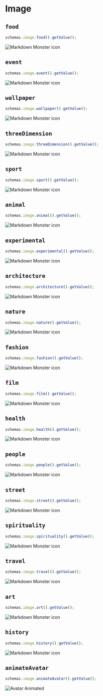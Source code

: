 # Image

## `food`

```js
schemas.image.food().getValue();
```

<div class="markdown-image">
<img src="https://images.unsplash.com/photo-1546069901-ba9599a7e63c?crop=entropy&cs=tinysrgb&fm=jpg&ixid=MnwzNTM2NjZ8MHwxfHNlYXJjaHwxfHxmb29kfGVufDB8fHx8MTY2Njk3MDc3Mg&ixlib=rb-4.0.3&q=80"
alt="Markdown Monster icon"
 />
</div>

## `event`

```js
schemas.image.event().getValue();
```

<div class="markdown-image">
<img src="https://images.unsplash.com/photo-1511795409834-ef04bbd61622?crop=entropy&cs=tinysrgb&fm=jpg&ixid=MnwzNTM2NjZ8MHwxfHNlYXJjaHwxfHxldmVudHxlbnwwfHx8fDE2NjY5NzA3Nzc&ixlib=rb-4.0.3&q=80"
alt="Markdown Monster icon"
 /></div>

## `wallpaper`

```js
schemas.image.wallpaper().getValue();
```

<div class="markdown-image">
<img src="https://images.unsplash.com/photo-1511300636408-a63a89df3482?crop=entropy&cs=tinysrgb&fm=jpg&ixid=MnwzNTM2NjZ8MHwxfHNlYXJjaHwxfHx3YWxscGFwZXJ8ZW58MHx8fHwxNjY2OTcwNzgx&ixlib=rb-4.0.3&q=80"
alt="Markdown Monster icon"
 /></div>

## `threeDimension`

```js
schemas.image.threeDimension().getValue();
```

<div class="markdown-image">
<img src="https://images.unsplash.com/photo-1643327161136-426b84e315e7?crop=entropy&cs=tinysrgb&fm=jpg&ixid=MnwzNTM2NjZ8MHwxfHNlYXJjaHwxfHwzZHxlbnwwfHx8fDE2NjY5NzA3ODY&ixlib=rb-4.0.3&q=80"
alt="Markdown Monster icon"
 /></div>

## `sport`

```js
schemas.image.sport().getValue();
```

<div class="markdown-image">
<img src="https://images.unsplash.com/photo-1579710759212-d869a36773ce?crop=entropy&cs=tinysrgb&fm=jpg&ixid=MnwzNTM2NjZ8MXwxfHNlYXJjaHwxfHxzcG9ydHxlbnwwfHx8fDE2NjY5NzA3OTE&ixlib=rb-4.0.3&q=80"
alt="Markdown Monster icon" /></div>

## `animal`

```js
schemas.image.animal().getValue();
```

<div class="markdown-image">
<img src="https://images.unsplash.com/photo-1474511320723-9a56873867b5?crop=entropy&cs=tinysrgb&fm=jpg&ixid=MnwzNTM2NjZ8MHwxfHNlYXJjaHwxfHxhbmltYWx8ZW58MHx8fHwxNjY2OTcwNzk1&ixlib=rb-4.0.3&q=80"
alt="Markdown Monster icon"
 /></div>

## `experimental`

```js
schemas.image.experimental().getValue();
```

<div class="markdown-image">
<img src="https://images.unsplash.com/photo-1630680704995-7b0934c3a2eb?crop=entropy&cs=tinysrgb&fm=jpg&ixid=MnwzNTM2NjZ8MHwxfHNlYXJjaHwxfHxleHBlcmltZW50YWx8ZW58MHx8fHwxNjY2OTcwODAw&ixlib=rb-4.0.3&q=80"
alt="Markdown Monster icon"
 /></div>

## `architecture`

```js
schemas.image.architecture().getValue();
```

<div class="markdown-image">
<img src="https://images.unsplash.com/photo-1479839672679-a46483c0e7c8?crop=entropy&cs=tinysrgb&fm=jpg&ixid=MnwzNTM2NjZ8MHwxfHNlYXJjaHwxfHxhcmNoaXRlY3R1cmV8ZW58MHx8fHwxNjY2OTcwODA1&ixlib=rb-4.0.3&q=80"
alt="Markdown Monster icon"
 /></div>

## `nature`

```js
schemas.image.nature().getValue();
```

<div class="markdown-image">
<img src="https://images.unsplash.com/photo-1657214058744-7ff3b448c205?crop=entropy&cs=tinysrgb&fm=jpg&ixid=MnwzNTM2NjZ8MXwxfHNlYXJjaHwxfHxuYXR1cmV8ZW58MHx8fHwxNjY2OTcwODEw&ixlib=rb-4.0.3&q=80"
alt="Markdown Monster icon"
 /></div>

## `fashion`

```js
schemas.image.fashion().getValue();
```

<div class="markdown-image">
<img src="https://images.unsplash.com/photo-1627483297929-37f416fec7cd?crop=entropy&cs=tinysrgb&fm=jpg&ixid=MnwzNTM2NjZ8MXwxfHNlYXJjaHwxfHxmYXNoaW9ufGVufDB8fHx8MTY2Njk3MDgxNQ&ixlib=rb-4.0.3&q=80"
alt="Markdown Monster icon"
/></div>

## `film`

```js
schemas.image.film().getValue();
```

<div class="markdown-image">
<img src="https://images.unsplash.com/photo-1518676590629-3dcbd9c5a5c9?crop=entropy&cs=tinysrgb&fm=jpg&ixid=MnwzNTM2NjZ8MHwxfHNlYXJjaHwxfHxmaWxtfGVufDB8fHx8MTY2Njk3MDgyMQ&ixlib=rb-4.0.3&q=80"
alt="Markdown Monster icon"
 /></div>

## `health`

```js
schemas.image.health().getValue();
```

<div class="markdown-image">
<img src="https://images.unsplash.com/photo-1657299170111-371dabe2e60d?crop=entropy&cs=tinysrgb&fm=jpg&ixid=MnwzNTM2NjZ8MXwxfHNlYXJjaHwxfHxoZWFsdGh8ZW58MHx8fHwxNjY2OTcwODI2&ixlib=rb-4.0.3&q=80"
alt="Markdown Monster icon"
/></div>

## `people`

```js
schemas.image.people().getValue();
```

<div class="markdown-image">
<img src="https://images.unsplash.com/photo-1659535907680-0e219b46c01d?crop=entropy&cs=tinysrgb&fm=jpg&ixid=MnwzNTM2NjZ8MXwxfHNlYXJjaHwxfHxwZW9wbGV8ZW58MHx8fHwxNjY2OTcwODMw&ixlib=rb-4.0.3&q=80"
alt="Markdown Monster icon"
 /></div>

## `street`

```js
schemas.image.street().getValue();
```

<div class="markdown-image">
<img src="https://images.unsplash.com/photo-1546636889-ba9fdd63583e?crop=entropy&cs=tinysrgb&fm=jpg&ixid=MnwzNTM2NjZ8MHwxfHNlYXJjaHwxfHxzdHJlZXR8ZW58MHx8fHwxNjY2OTcwODM2&ixlib=rb-4.0.3&q=80"
alt="Markdown Monster icon"
/></div>

## `spirituality`

```js
schemas.image.spirituality().getValue();
```

<div class="markdown-image">
<img src="https://images.unsplash.com/photo-1611934180042-da791b4091e7?crop=entropy&cs=tinysrgb&fm=jpg&ixid=MnwzNTM2NjZ8MHwxfHNlYXJjaHwxfHxzcGlyaXR1YWxpdHl8ZW58MHx8fHwxNjY2OTcwODQx&ixlib=rb-4.0.3&q=80"
alt="Markdown Monster icon"
 /></div>

## `travel`

```js
schemas.image.travel().getValue();
```

<div class="markdown-image">
<img src="https://images.unsplash.com/photo-1657214059493-986710bc4788?crop=entropy&cs=tinysrgb&fm=jpg&ixid=MnwzNTM2NjZ8MXwxfHNlYXJjaHwxfHx0cmF2ZWx8ZW58MHx8fHwxNjY2OTcwODQ1&ixlib=rb-4.0.3&q=80"
alt="Markdown Monster icon"
/></div>

## `art`

```js
schemas.image.art().getValue();
```

<div class="markdown-image">
<img src="https://images.unsplash.com/photo-1661956602944-249bcd04b63f?crop=entropy&cs=tinysrgb&fm=jpg&ixid=MnwzNTM2NjZ8MXwxfHNlYXJjaHwxfHxhcnR8ZW58MHx8fHwxNjY2OTcwODUx&ixlib=rb-4.0.3&q=80"
alt="Markdown Monster icon"
 /></div>

## `history`

```js
schemas.image.history().getValue();
```

<div class="markdown-image">
<img src="https://images.unsplash.com/photo-1461360370896-922624d12aa1?crop=entropy&cs=tinysrgb&fm=jpg&ixid=MnwzNTM2NjZ8MHwxfHNlYXJjaHwxfHxoaXN0b3J5fGVufDB8fHx8MTY2Njk3MDg1Ng&ixlib=rb-4.0.3&q=80"
alt="Markdown Monster icon"
/></div>

## `animateAvatar`

```js
schemas.image.animateAvatar().getValue();
```

<div class="markdown-image">
<img src="https://api.multiavatar.com/50.svg"
alt="Avatar Animated"
 />
</div>
